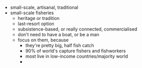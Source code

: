 - small-scale, artisanal, traditional
- small-scale fisheries
	- heritage or tradition
	- last-resort option
	- subsistence-based, or really connected, commercialised
	- don't need to have a boat, or be a man
	- focus on them, because
		- they're pretty big, half fish catch
		- 90% of world's capture fishers and fishworkers
		- most live in low-income countries/majority world
		-